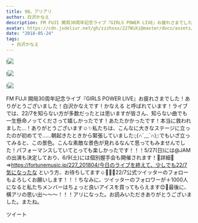 ```yaml
---
title: 98。アリアリ
author: 白沢かなえ
description: FM FUJI 開局30周年記念ライブ『GIRLS POWER LIVE』お疲れさまでした！ありがとうございました！白沢かなえです！かなえる と呼ばれています！ライブでは、22/7を知らない方が多数だったとは思いますが皆さん、知...
avatar: https://cdn.jsdelivr.net/gh/zzzhxxx/227WiKi@master/docs/assets/photo/avatar/kanae.jpg
date: "2018-05-24"
tags:
  - 白沢かなえ
---
```


!![](https://cdn.jsdelivr.net/gh/zzzhxxx/227WiKi-image@master/blog-image/kanae-2018-05-24_1.jpg)

!![](https://cdn.jsdelivr.net/gh/zzzhxxx/227WiKi-image@master/blog-image/kanae-2018-05-24_2.jpg)

!![](https://cdn.jsdelivr.net/gh/zzzhxxx/227WiKi-image@master/blog-image/kanae-2018-05-24_3.jpg)


FM FUJI 開局30周年記念ライブ『GIRLS POWER LIVE』お疲れさまでした！ありがとうございました！白沢かなえです！かなえる と呼ばれています！ライブでは、22/7を知らない方が多数だったとは思いますが皆さん、知らない曲でも一生懸命ノッてくださって嬉しかったです！あたたかかったです！本当に救われました…！ありがとうございます☺️✨私たちは、こんなに大きなステージに立ったのが初めてで……朝起きたときから緊張していました:;(∩´﹏`∩);:でもいざ立ってみると、この景色。こんな素敵な景色が見れるなんて思ってもみませんでした！パフォーマンスしていてとっても楽しかったです！！！5/27(日)には@JAMの出演も決定しており、6/9(土)には個別握手会も開催されます！🌷詳細🌷⇒https://fortunemusic.jp/227_201804/今日のライブを終えて、少しでも22/7気になったな という方、お待ちしてます☺️🧡🧡🧡22/7公式ツイッターのフォローもよろしくお願いします！！！ちなみに、ツイッターのフォロワーが＋1000人になると私たちメンバーはちょっと良いアイスを買ってもらえます😊🍦最後に、横アリの思い出〜〜〜！！！アリになった。お読みいただきありがとうございました。またね。


ツイート



